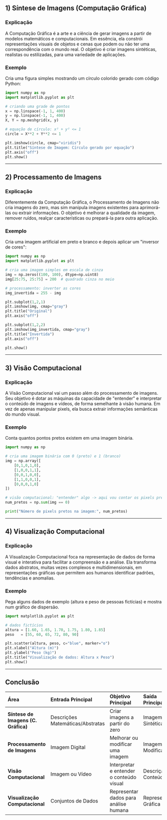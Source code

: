 ## 1) Síntese de Imagens (Computação Gráfica)

### Explicação
A Computação Gráfica é a arte e a ciência de gerar imagens a partir de modelos matemáticos e computacionais. Em essência, ela constrói representações visuais de objetos e cenas que podem ou não ter uma correspondência com o mundo real. O objetivo é criar imagens sintéticas, realistas ou estilizadas, para uma variedade de aplicações.

### Exemplo
Cria uma figura simples mostrando um círculo colorido gerado com código Python:

```python
import numpy as np
import matplotlib.pyplot as plt

# criando uma grade de pontos
x = np.linspace(-1, 1, 400)
y = np.linspace(-1, 1, 400)
X, Y = np.meshgrid(x, y)

# equação de círculo: x² + y² <= 1
circle = X**2 + Y**2 <= 1

plt.imshow(circle, cmap="viridis")
plt.title("Síntese de Imagem: Círculo gerado por equação")
plt.axis("off")
plt.show()
```

---

## 2) Processamento de Imagens

### Explicação
Diferentemente da Computação Gráfica, o Processamento de Imagens não cria imagens do zero, mas sim manipula imagens existentes para aprimorá-las ou extrair informações. O objetivo é melhorar a qualidade da imagem, remover ruídos, realçar características ou prepará-la para outra aplicação.

### Exemplo
Cria uma imagem artificial em preto e branco e depois aplicar um "inversor de cores":

```python
import numpy as np
import matplotlib.pyplot as plt

# cria uma imagem simples em escala de cinza
img = np.zeros((100, 100), dtype=np.uint8)
img[25:75, 25:75] = 200  # quadrado cinza no meio

# processamento: inverter as cores
img_invertida = 255 - img

plt.subplot(1,2,1)
plt.imshow(img, cmap="gray")
plt.title("Original")
plt.axis("off")

plt.subplot(1,2,2)
plt.imshow(img_invertida, cmap="gray")
plt.title("Invertida")
plt.axis("off")

plt.show()
```

---

## 3) Visão Computacional

### Explicação
A Visão Computacional vai um passo além do processamento de imagens. Seu objetivo é dotar as máquinas da capacidade de "entender" e interpretar o conteúdo de imagens e vídeos, de forma semelhante à visão humana. Em vez de apenas manipular pixels, ela busca extrair informações semânticas do mundo visual.

### Exemplo
Conta quantos pontos pretos existem em uma imagem binária.

```python
import numpy as np

# cria uma imagem binária com 0 (preto) e 1 (branco)
img = np.array([
    [0,1,0,1,0],
    [1,0,0,1,1],
    [0,0,1,0,0],
    [1,1,0,0,1],
    [0,0,0,1,0]
])

# visão computacional: "entender" algo -> aqui vou contar os pixels pretos
num_pretos = np.sum(img == 0)

print("Número de pixels pretos na imagem:", num_pretos)
```

---

## 4) Visualização Computacional

### Explicação
A Visualização Computacional foca na representação de dados de forma visual e interativa para facilitar a compreensão e a análise. Ela transforma dados abstratos, muitas vezes complexos e multidimensionais, em representações gráficas que permitem aos humanos identificar padrões, tendências e anomalias.

### Exemplo
Pega alguns dados de exemplo (altura e peso de pessoas fictícias) e mostra num gráfico de dispersão.

```python
import matplotlib.pyplot as plt

# dados fictícios
altura = [1.60, 1.65, 1.70, 1.75, 1.80, 1.85]
peso   = [55, 60, 65, 72, 80, 90]

plt.scatter(altura, peso, c="blue", marker="o")
plt.xlabel("Altura (m)")
plt.ylabel("Peso (kg)")
plt.title("Visualização de dados: Altura x Peso")
plt.show()
```

---

## Conclusão
| Área | Entrada Principal | Objetivo Principal | Saída Principal | Exemplo Chave |
| :--- | :--- | :--- | :--- | :--- |
| **Síntese de Imagens (C. Gráfica)** | Descrições Matemáticas/Abstratas | Criar imagens a partir do zero | Imagem Sintética | Renderização 3D |
| **Processamento de Imagens** | Imagem Digital | Melhorar ou modificar uma imagem | Imagem Modificada | Aplicação de Filtros |
| **Visão Computacional** | Imagem ou Vídeo | Interpretar e entender o conteúdo visual | Descrição do Conteúdo | Detecção de Objetos |
| **Visualização Computacional**| Conjuntos de Dados | Representar dados para análise humana | Representação Gráfica | Gráficos e Mapas |
